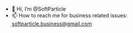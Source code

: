 - 👋 Hi, I’m @SoftParticle
- 📫 How to reach me for business related issues: softparticle.business@gmail.com

<!---
SoftParticle/SoftParticle is a ✨ special ✨ repository because its `README.md` (this file) appears on your GitHub profile.
You can click the Preview link to take a look at your changes.
--->
